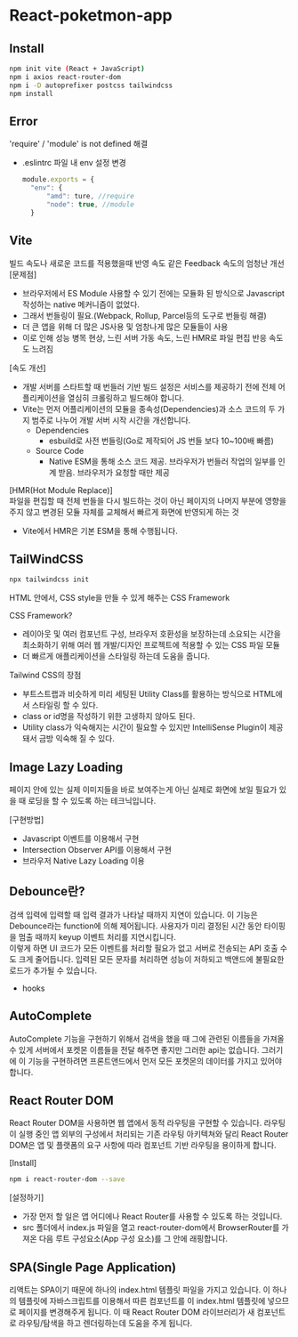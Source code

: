 # React-poketmon-app

## Install

```bash
npm init vite (React + JavaScript)
npm i axios react-router-dom
npm i -D autoprefixer postcss tailwindcss
npm install
```

## Error

'require' / 'module' is not defined 해결
- .eslintrc 파일 내 env 설정 변경
  ```js
  module.exports = {
	"env": {
		"amd": ture, //require
		"node": true, //module
	}
  ```

## Vite

빌드 속도나 새로운 코드를 적용했을때 반영 속도 같은 Feedback 속도의 엄청난 개선  
[문제점]
- 브라우저에서 ES Module 사용할 수 있기 전에는 모듈화 된 방식으로 Javascript 작성하는 native 메커니즘이 없었다.
- 그래서 번들링이 필요.(Webpack, Rollup, Parcel등의 도구로 번들링 해결)
- 더 큰 앱을 위해 더 많은 JS사용 및 엄창나게 많은 모듈들이 사용
- 이로 인해 성능 병목 현상, 느린 서버 가동 속도, 느린 HMR로 파일 편집 반응 속도도 느려짐

[속도 개선]  
- 개발 서버를 스타트할 때 번들러 기반 빌드 설정은 서비스를 제공하기 전에 전체 어플리케이션을 열심히 크롤링하고 빌드해야 합니다.
- Vite는 먼저 어플리케이션의 모듈을 종속성(Dependencies)과 소스 코드의 두 가지 범주로 나누어 개발 서버 시작 시간을 개선합니다.
  - Dependencies
    - esbuild로 사전 번들링(Go로 제작되어 JS 번들 보다 10~100배 빠름)
  - Source Code
    - Native ESM을 통해 소스 코드 제공. 브라우저가 번들러 작업의 일부를 인계 받음. 브라우저가 요청할 때만 제공

[HMR(Hot Module Replace)]  
파일을 편집할 때 전체 번들을 다시 빌드하는 것이 아닌 페이지의 나머지 부분에 영향을 주지 않고 변경된 모듈 자체를 교체해서 빠르게 화면에 반영되게 하는 것
- Vite에서 HMR은 기본 ESM을 통해 수행됩니다.

## TailWindCSS

```bash
npx tailwindcss init
```

HTML 안에서, CSS style을 만들 수 있게 해주는 CSS Framework


CSS Framework?
- 레이아웃 및 여러 컴포넌트 구성, 브라우저 호환성을 보장하는데 소요되는 시간을 최소화하기 위해 여러 웹 개발/디자인 프로젝트에 적용할 수 있는 CSS 파일 모듈
- 더 빠르게 애플리케이션을 스타일링 하는데 도움을 줍니다.


Tailwind CSS의 장점
- 부트스트랩과 비슷하게 미리 세팅된 Utility Class를 활용하는 방식으로 HTML에서 스타일링 할 수 있다.
- class or id명을 작성하기 위한 고생하지 않아도 된다.
- Utility class가 익숙해지는 시간이 필요할 수 있지만 IntelliSense Plugin이 제공돼서 금방 익숙해 질 수 있다.

## Image Lazy Loading

페이지 안에 있는 실제 이미지들을 바로 보여주는게 아닌 실제로 화면에 보일 필요가 있을 때 로딩을 할 수 있도록 하는 테크닉입니다.


[구현방법]
- Javascript 이벤트를 이용해서 구현
- Intersection Observer API를 이용해서 구현
- 브라우저 Native Lazy Loading 이용

## Debounce란?

검색 입력에 입력할 때 입력 결과가 나타날 때까지 지연이 있습니다. 이 기능은 Debounce라는 function에 의해 제어됩니다. 사용자가 미리 결정된 시간 동안 타이핑을 멈출 때까지 keyup 이벤트 처리를 지연시킵니다.  
이렇게 하면 UI 코드가 모든 이벤트를 처리할 필요가 없고 서버로 전송되는 API 호출 수도 크게 줄어듭니다. 입력된 모든 문자를 처리하면 성능이 저하되고 백앤드에 불필요한 로드가 추가될 수 있습니다.
- hooks

## AutoComplete

AutoComplete 기능을 구현하기 위해서 검색을 했을 때 그에 관련된 이름들을 가져올 수 있게 서버에서 포켓몬 이름들을 전달 해주면 좋지만 그러한 api는 없습니다. 그러기에 이 기능을 구현하려면 프론트앤드에서 먼저 모든 포켓몬의 데이터를 가지고 있어야 합니다.

## React Router DOM

React Router DOM을 사용하면 웹 앱에서 동적 라우팅을 구현할 수 있습니다. 라우팅이 실행 중인 앱 외부의 구성에서 처리되는 기존 라우팅 아키텍쳐와 달리 React Router DOM은 앱 및 플랫폼의 요구 사항에 따라 컴포넌트 기반 라우팅을 용이하게 합니다.


[Install]
```bash
npm i react-router-dom --save
```

[설정하기]
- 가장 먼저 할 일은 앱 어디에나 React Router를 사용할 수 있도록 하는 것입니다.
- src 폴더에서 index.js 파일을 열고 react-router-dom에서 BrowserRouter를 가져온 다음 루트 구성요소(App 구성 요소)를 그 안에 래핑합니다.

## SPA(Single Page Application)

리액트는 SPA이기 때문에 하나의 index.html 템플릿 파일을 가지고 있습니다. 이 하나의 템플릿에 자바스크립트를 이용해서 따른 컴포넌트를 이 index.html 템플릿에 넣으므로 페이지를 변경해주게 됩니다. 이 때 React Router DOM 라이브러리가 새 컴포넌트로 라우팅/탐색을 하고 렌더링하는데 도움을 주게 됩니다.